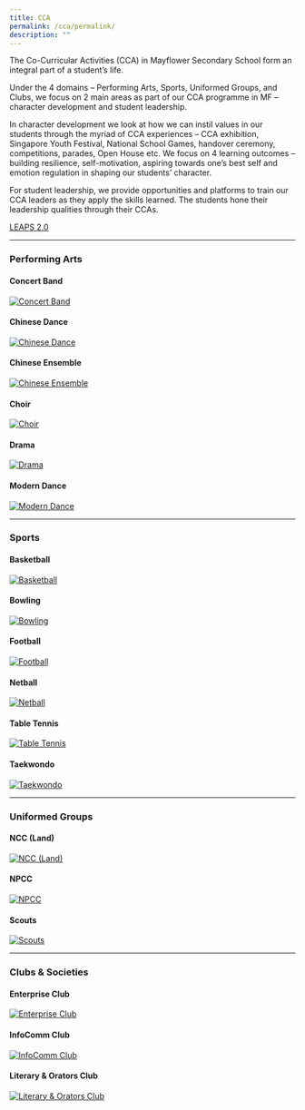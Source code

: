```yaml
---
title: CCA
permalink: /cca/permalink/
description: ""
---
```

The Co-Curricular Activities (CCA) in Mayflower Secondary School form an integral part of a student’s life.

Under the 4 domains – Performing Arts, Sports, Uniformed Groups, and Clubs, we focus on 2 main areas as part of our CCA programme in MF – character development and student leadership.

In character development we look at how we can instil values in our students through the myriad of CCA experiences – CCA exhibition, Singapore Youth Festival, National School Games, handover ceremony, competitions, parades, Open House etc. We focus on 4 learning outcomes – building resilience, self-motivation, aspiring towards one’s best self and emotion regulation in shaping our students’ character.

For student leadership, we provide opportunities and platforms to train our CCA leaders as they apply the skills learned. The students hone their leadership qualities through their CCAs.

[LEAPS 2.0](/files/LEAPS%202-0.pdf)

-----------------
### Performing Arts

#### Concert Band
[![Concert Band](/images/CCA%20thumbnails/thumbnail_band.jpg)](/cca/Performing-Arts/concert-band/permalink/)

#### Chinese Dance
[![Chinese Dance](/images/CCA%20thumbnails/thumbnail_ChineseDance.jpg)](/cca/Performing-Arts/chinese-dance/permalink/)

#### Chinese Ensemble
[![Chinese Ensemble](/images/CCA%20thumbnails/thumbnail_ChineseOrchestra2018.jpg)](/cca/Performing-Arts/chinese-ensemble/permalink/)

#### Choir
[![Choir](/images/CCA%20thumbnails/thumbnail_choir_2019-syf.jpg)](/cca/Performing-Arts/choir/permalink/)

#### Drama
[![Drama](/images/CCA%20thumbnails/thumbnail_drama.jpg)](/cca/Performing-Arts/drama/permalink/)

#### Modern Dance
[![Modern Dance](/images/CCA%20thumbnails/thumbnail_moderndance.jpg)](/cca/Performing-Arts/modern-dance/permalink/)

_________
### Sports

#### Basketball
[![Basketball](/images/CCA%20thumbnails/thumbnail_basketball.jpg)](/cca/Sports/basketball/permalink/)

#### Bowling
[![Bowling](/images/CCA%20thumbnails/thumbnail_bowling.jpg)](/cca/Sports/bowling/permalink/)

#### Football
[![Football](/images/CCA%20thumbnails/thumbnail_football.jpg)](/cca/Sports/football/permalink/)

#### Netball
[![Netball](/images/CCA%20thumbnails/thumbnail_netball.jpg)](/cca/Sports/netball/permalink/)

#### Table Tennis
[![Table Tennis](/images/CCA%20thumbnails/thumbnail_tabletennis.jpg)](/cca/Sports/table-tennis/permalink/)

#### Taekwondo
[![Taekwondo](/images/CCA%20thumbnails/thumbnail_taekwondo.jpg)](/cca/Sports/taekwondo/permalink/)

_________
### Uniformed Groups

#### NCC (Land)
[![NCC (Land)](/images/CCA%20thumbnails/thumbnail_ncc.jpg)](/cca/Uniformed-Groups/ncc-land/permalink/)

#### NPCC
[![NPCC](/images/CCA%20thumbnails/thumbnail_npcc.jpg)](/cca/Uniformed-Groups/npcc/permalink/)

#### Scouts
[![Scouts](/images/CCA%20thumbnails/thumbnail_scouts.jpg)](/cca/Uniformed-Groups/scouts/permalink/)

------

### Clubs & Societies 
#### Enterprise Club
[![Enterprise Club](/images/CCA%20thumbnails/thumbnail_enterprise.jpg)](/cca/clubs/enterprise-club/permalink/)

#### InfoComm Club
[![InfoComm Club](/images/CCA%20thumbnails/thumbnail_info_comm.jpg)](/cca/clubs/enterprise-club/permalink/)

#### Literary & Orators  Club
[![Literary & Orators Club](/images/CCA%20thumbnails/thumbnail_lno.jpg)](/cca/clubs/literary-and-orators-club/permalink/)